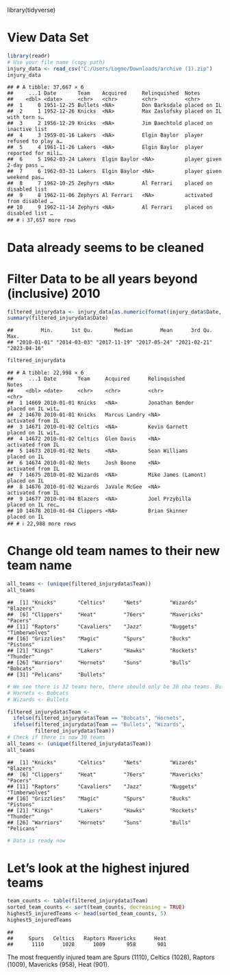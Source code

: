 
library(tidyverse)

# View Data Set

``` r
library(readr)
# Use your file name (copy path)
injury_data <- read_csv("C:/Users/Logmo/Downloads/archive (1).zip")
injury_data
```

    ## # A tibble: 37,667 × 6
    ##     ...1 Date       Team    Acquired     Relinquished  Notes                    
    ##    <dbl> <date>     <chr>   <chr>        <chr>         <chr>                    
    ##  1     0 1951-12-25 Bullets <NA>         Don Barksdale placed on IL             
    ##  2     1 1952-12-26 Knicks  <NA>         Max Zaslofsky placed on IL with torn s…
    ##  3     2 1956-12-29 Knicks  <NA>         Jim Baechtold placed on inactive list  
    ##  4     3 1959-01-16 Lakers  <NA>         Elgin Baylor  player refused to play a…
    ##  5     4 1961-11-26 Lakers  <NA>         Elgin Baylor  player reported for mili…
    ##  6     5 1962-03-24 Lakers  Elgin Baylor <NA>          player given 2-day pass …
    ##  7     6 1962-03-31 Lakers  Elgin Baylor <NA>          player given weekend pas…
    ##  8     7 1962-10-25 Zephyrs <NA>         Al Ferrari    placed on disabled list  
    ##  9     8 1962-11-06 Zephyrs Al Ferrari   <NA>          activated from disabled …
    ## 10     9 1962-11-14 Zephyrs <NA>         Al Ferrari    placed on disabled list …
    ## # ℹ 37,657 more rows

# Data already seems to be cleaned

# Filter Data to be all years beyond (inclusive) 2010

``` r
filtered_injurydata <- injury_data[as.numeric(format(injury_data$Date, "%Y")) >= 2010,]
summary(filtered_injurydata$Date)
```

    ##         Min.      1st Qu.       Median         Mean      3rd Qu.         Max. 
    ## "2010-01-01" "2014-03-03" "2017-11-19" "2017-05-24" "2021-02-21" "2023-04-16"

``` r
filtered_injurydata
```

    ## # A tibble: 22,998 × 6
    ##     ...1 Date       Team     Acquired      Relinquished        Notes            
    ##    <dbl> <date>     <chr>    <chr>         <chr>               <chr>            
    ##  1 14669 2010-01-01 Knicks   <NA>          Jonathan Bender     placed on IL wit…
    ##  2 14670 2010-01-01 Knicks   Marcus Landry <NA>                activated from IL
    ##  3 14671 2010-01-02 Celtics  <NA>          Kevin Garnett       placed on IL wit…
    ##  4 14672 2010-01-02 Celtics  Glen Davis    <NA>                activated from IL
    ##  5 14673 2010-01-02 Nets     <NA>          Sean Williams       placed on IL     
    ##  6 14674 2010-01-02 Nets     Josh Boone    <NA>                activated from IL
    ##  7 14675 2010-01-02 Wizards  <NA>          Mike James (Lamont) placed on IL     
    ##  8 14676 2010-01-02 Wizards  JaVale McGee  <NA>                activated from IL
    ##  9 14677 2010-01-04 Blazers  <NA>          Joel Przybilla      placed on IL rec…
    ## 10 14678 2010-01-04 Clippers <NA>          Brian Skinner       placed on IL     
    ## # ℹ 22,988 more rows

# Change old team names to their new team name

``` r
all_teams <- (unique(filtered_injurydata$Team))
all_teams
```

    ##  [1] "Knicks"       "Celtics"      "Nets"         "Wizards"      "Blazers"     
    ##  [6] "Clippers"     "Heat"         "76ers"        "Mavericks"    "Pacers"      
    ## [11] "Raptors"      "Cavaliers"    "Jazz"         "Nuggets"      "Timberwolves"
    ## [16] "Grizzlies"    "Magic"        "Spurs"        "Bucks"        "Pistons"     
    ## [21] "Kings"        "Lakers"       "Hawks"        "Rockets"      "Thunder"     
    ## [26] "Warriors"     "Hornets"      "Suns"         "Bulls"        "Bobcats"     
    ## [31] "Pelicans"     "Bullets"

``` r
# We see there is 32 teams here, there should only be 30 nba teams. Bullets and Bobcats are old names, let's change those to be correct
# Hornets <- Bobcats
# Wizards <- Bullets

filtered_injurydata$Team <- 
  ifelse(filtered_injurydata$Team == "Bobcats", "Hornets",
  ifelse(filtered_injurydata$Team == "Bullets", "Wizards",
         filtered_injurydata$Team))
# Check if there is now 30 teams
all_teams <- (unique(filtered_injurydata$Team))
all_teams
```

    ##  [1] "Knicks"       "Celtics"      "Nets"         "Wizards"      "Blazers"     
    ##  [6] "Clippers"     "Heat"         "76ers"        "Mavericks"    "Pacers"      
    ## [11] "Raptors"      "Cavaliers"    "Jazz"         "Nuggets"      "Timberwolves"
    ## [16] "Grizzlies"    "Magic"        "Spurs"        "Bucks"        "Pistons"     
    ## [21] "Kings"        "Lakers"       "Hawks"        "Rockets"      "Thunder"     
    ## [26] "Warriors"     "Hornets"      "Suns"         "Bulls"        "Pelicans"

``` r
# Data is ready now
```

# Let’s look at the highest injured teams

``` r
team_counts <- table(filtered_injurydata$Team)
sorted_team_counts <- sort(team_counts, decreasing = TRUE)
highest5_injuredTeams <- head(sorted_team_counts, 5)
highest5_injuredTeams
```

    ## 
    ##     Spurs   Celtics   Raptors Mavericks      Heat 
    ##      1110      1028      1009       958       901

The most frequently injured team are Spurs (1110), Celtics (1028),
Raptors (1009), Mavericks (958), Heat (901).
